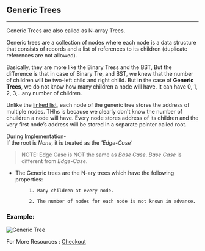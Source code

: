 ## Generic Trees
---
Generic Trees are also called as N-array Trees.

Generic trees are a collection of nodes where each node is a data structure that consists of records and a list of references to its children (duplicate references are not allowed).


Basically, they are more like the Binary Tress and the BST, But the difference is that in case of Binary Tre, and BST, we knew that the number of children will be two-left child and right chiild.
But in the case of **Generic Trees**, we do not know how many children a node will have. It can have 0, 1, 2, 3,...any number of children.

Unlike the [linked list](https://github.com/noviicee/DSA_noviicee/tree/main/Linear%20DS/Linked%20List), each node of the generic tree stores the address of multiple nodes. THhs is because we clearly don't know the number of chuildren a node will have. Every node stores address of its children and the very first node’s address will be stored in a separate pointer called root.

During Implementation-
<br/>
If the root is *None*, it is treated as the *'Edge-Case'*
>NOTE: Edge Case is NOT the same as *Base Case*. *Base Case* is different from *Edge-Case*.

*  The Generic trees are the N-ary trees which have the following properties: 

            1. Many children at every node.

            2. The number of nodes for each node is not known in advance.

### Example:

![Generic Tree](https://media.geeksforgeeks.org/wp-content/uploads/20190612120758/generic-tree_gfg.png)

For More Resources : [Checkout](https://www.geeksforgeeks.org/generic-treesn-array-trees/)
